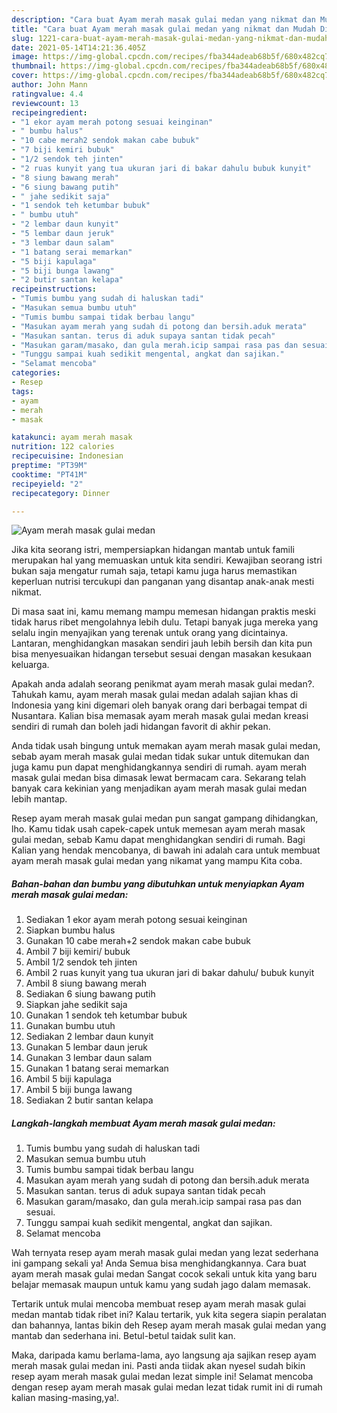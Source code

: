 ```yaml
---
description: "Cara buat Ayam merah masak gulai medan yang nikmat dan Mudah Dibuat"
title: "Cara buat Ayam merah masak gulai medan yang nikmat dan Mudah Dibuat"
slug: 1221-cara-buat-ayam-merah-masak-gulai-medan-yang-nikmat-dan-mudah-dibuat
date: 2021-05-14T14:21:36.405Z
image: https://img-global.cpcdn.com/recipes/fba344adeab68b5f/680x482cq70/ayam-merah-masak-gulai-medan-foto-resep-utama.jpg
thumbnail: https://img-global.cpcdn.com/recipes/fba344adeab68b5f/680x482cq70/ayam-merah-masak-gulai-medan-foto-resep-utama.jpg
cover: https://img-global.cpcdn.com/recipes/fba344adeab68b5f/680x482cq70/ayam-merah-masak-gulai-medan-foto-resep-utama.jpg
author: John Mann
ratingvalue: 4.4
reviewcount: 13
recipeingredient:
- "1 ekor ayam merah potong sesuai keinginan"
- " bumbu halus"
- "10 cabe merah2 sendok makan cabe bubuk"
- "7 biji kemiri bubuk"
- "1/2 sendok teh jinten"
- "2 ruas kunyit yang tua ukuran jari di bakar dahulu bubuk kunyit"
- "8 siung bawang merah"
- "6 siung bawang putih"
- " jahe sedikit saja"
- "1 sendok teh ketumbar bubuk"
- " bumbu utuh"
- "2 lembar daun kunyit"
- "5 lembar daun jeruk"
- "3 lembar daun salam"
- "1 batang serai memarkan"
- "5 biji kapulaga"
- "5 biji bunga lawang"
- "2 butir santan kelapa"
recipeinstructions:
- "Tumis bumbu yang sudah di haluskan tadi"
- "Masukan semua bumbu utuh"
- "Tumis bumbu sampai tidak berbau langu"
- "Masukan ayam merah yang sudah di potong dan bersih.aduk merata"
- "Masukan santan. terus di aduk supaya santan tidak pecah"
- "Masukan garam/masako, dan gula merah.icip sampai rasa pas dan sesuai."
- "Tunggu sampai kuah sedikit mengental, angkat dan sajikan."
- "Selamat mencoba"
categories:
- Resep
tags:
- ayam
- merah
- masak

katakunci: ayam merah masak 
nutrition: 122 calories
recipecuisine: Indonesian
preptime: "PT39M"
cooktime: "PT41M"
recipeyield: "2"
recipecategory: Dinner

---
```



![Ayam merah masak gulai medan](https://img-global.cpcdn.com/recipes/fba344adeab68b5f/680x482cq70/ayam-merah-masak-gulai-medan-foto-resep-utama.jpg)

Jika kita seorang istri, mempersiapkan hidangan mantab untuk famili merupakan hal yang memuaskan untuk kita sendiri. Kewajiban seorang istri bukan saja mengatur rumah saja, tetapi kamu juga harus memastikan keperluan nutrisi tercukupi dan panganan yang disantap anak-anak mesti nikmat.

Di masa  saat ini, kamu memang mampu memesan hidangan praktis meski tidak harus ribet mengolahnya lebih dulu. Tetapi banyak juga mereka yang selalu ingin menyajikan yang terenak untuk orang yang dicintainya. Lantaran, menghidangkan masakan sendiri jauh lebih bersih dan kita pun bisa menyesuaikan hidangan tersebut sesuai dengan masakan kesukaan keluarga. 



Apakah anda adalah seorang penikmat ayam merah masak gulai medan?. Tahukah kamu, ayam merah masak gulai medan adalah sajian khas di Indonesia yang kini digemari oleh banyak orang dari berbagai tempat di Nusantara. Kalian bisa memasak ayam merah masak gulai medan kreasi sendiri di rumah dan boleh jadi hidangan favorit di akhir pekan.

Anda tidak usah bingung untuk memakan ayam merah masak gulai medan, sebab ayam merah masak gulai medan tidak sukar untuk ditemukan dan juga kamu pun dapat menghidangkannya sendiri di rumah. ayam merah masak gulai medan bisa dimasak lewat bermacam cara. Sekarang telah banyak cara kekinian yang menjadikan ayam merah masak gulai medan lebih mantap.

Resep ayam merah masak gulai medan pun sangat gampang dihidangkan, lho. Kamu tidak usah capek-capek untuk memesan ayam merah masak gulai medan, sebab Kamu dapat menghidangkan sendiri di rumah. Bagi Kalian yang hendak mencobanya, di bawah ini adalah cara untuk membuat ayam merah masak gulai medan yang nikamat yang mampu Kita coba.

<!--inarticleads1-->

##### Bahan-bahan dan bumbu yang dibutuhkan untuk menyiapkan Ayam merah masak gulai medan:

1. Sediakan 1 ekor ayam merah potong sesuai keinginan
1. Siapkan  bumbu halus
1. Gunakan 10 cabe merah+2 sendok makan cabe bubuk
1. Ambil 7 biji kemiri/ bubuk
1. Ambil 1/2 sendok teh jinten
1. Ambil 2 ruas kunyit yang tua ukuran jari di bakar dahulu/ bubuk kunyit
1. Ambil 8 siung bawang merah
1. Sediakan 6 siung bawang putih
1. Siapkan  jahe sedikit saja
1. Gunakan 1 sendok teh ketumbar bubuk
1. Gunakan  bumbu utuh
1. Sediakan 2 lembar daun kunyit
1. Gunakan 5 lembar daun jeruk
1. Gunakan 3 lembar daun salam
1. Gunakan 1 batang serai memarkan
1. Ambil 5 biji kapulaga
1. Ambil 5 biji bunga lawang
1. Sediakan 2 butir santan kelapa




<!--inarticleads2-->

##### Langkah-langkah membuat Ayam merah masak gulai medan:

1. Tumis bumbu yang sudah di haluskan tadi
1. Masukan semua bumbu utuh
1. Tumis bumbu sampai tidak berbau langu
1. Masukan ayam merah yang sudah di potong dan bersih.aduk merata
1. Masukan santan. terus di aduk supaya santan tidak pecah
1. Masukan garam/masako, dan gula merah.icip sampai rasa pas dan sesuai.
1. Tunggu sampai kuah sedikit mengental, angkat dan sajikan.
1. Selamat mencoba




Wah ternyata resep ayam merah masak gulai medan yang lezat sederhana ini gampang sekali ya! Anda Semua bisa menghidangkannya. Cara buat ayam merah masak gulai medan Sangat cocok sekali untuk kita yang baru belajar memasak maupun untuk kamu yang sudah jago dalam memasak.

Tertarik untuk mulai mencoba membuat resep ayam merah masak gulai medan mantab tidak ribet ini? Kalau tertarik, yuk kita segera siapin peralatan dan bahannya, lantas bikin deh Resep ayam merah masak gulai medan yang mantab dan sederhana ini. Betul-betul taidak sulit kan. 

Maka, daripada kamu berlama-lama, ayo langsung aja sajikan resep ayam merah masak gulai medan ini. Pasti anda tiidak akan nyesel sudah bikin resep ayam merah masak gulai medan lezat simple ini! Selamat mencoba dengan resep ayam merah masak gulai medan lezat tidak rumit ini di rumah kalian masing-masing,ya!.

